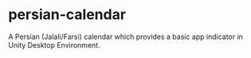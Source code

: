 persian-calendar
================

A Persian (Jalali/Farsi) calendar which provides a basic app indicator in Unity Desktop Environment.
